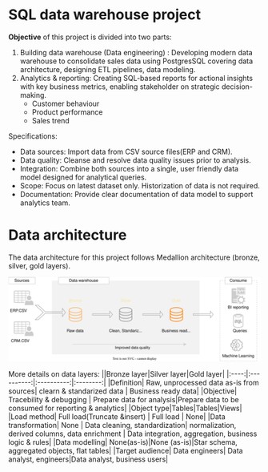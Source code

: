 # SQL data warehouse project


<b>Objective</b> of this project is divided into two parts:

1. Building data warehouse (Data engineering) : Developing modern data warehouse to consolidate sales data using PostgresSQL covering data architecture, designing ETL pipelines, data modeling.
2. Analytics & reporting: Creating SQL-based reports for actional insights with key business metrics, enabling stakeholder on strategic decision-making.
   - Customer behaviour
   - Product performance
   - Sales trend

Specifications:
+ Data sources: Import data from CSV source files(ERP and CRM).
+ Data quality: Cleanse and resolve data quality issues prior to analysis.
+ Integration: Combine both sources into a single, user friendly data model designed for analytical queries.
+ Scope: Focus on latest dataset only. Historization of data is not required.
+ Documentation: Provide clear documentation of data model to support analytics team.


# Data architecture
The data architecture for this project follows Medallion architecture (bronze, silver, gold layers).

![GitHub Logo](https://github.com/sumedhadewan/sql_datawarehouse_project/blob/main/docs/images/Data%20architecture.svg)

More details on data layers:
||Bronze layer|Silver layer|Gold layer|
|:----:|:----------:|:----------:|:--------:|
|Definition| Raw, unprocessed data as-is from sources| clearn & standarized data | Business ready data|
|Objective| Tracebility & debugging | Prepare data for analysis|Prepare data to be consumed for reporting & analytics|
|Object type|Tables|Tables|Views|
|Load method| Full load(Truncate &insert) | Full load | None|
|Data transformation| None | Data cleaning, standardization| normalization, derived columns, data enrichment | Data integration, aggregation, business logic & rules|
|Data modelling| None(as-is)|None (as-is)|Star schema, aggregated objects, flat tables|
|Target audience| Data engineers| Data analyst, engineers|Data analyst, business users|





